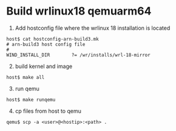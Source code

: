# Build wrlinux18 qemuarm64

1. Add hostconfig file where the wrlinux 18 installation is located

```
host$ cat hostconfig-arn-build3.mk
# arn-build3 host config file
#
WIND_INSTALL_DIR        ?= /wr/installs/wrl-18-mirror
```
2. build kernel and image
```
host$ make all
```
3. run qemu
```
host$ make runqemu
```
4. cp files from host to qemu
```
qemu$ scp -a <user>@<hostip>:<path> .
```
